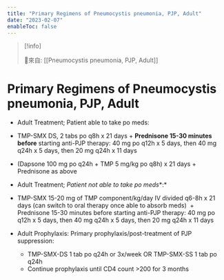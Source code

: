```yaml
---
title: "Primary Regimens of Pneumocystis pneumonia, PJP, Adult"
date: "2023-02-07"
enableToc: false
---
```


> [!info]
>
> 🌱來自: [[Pneumocystis pneumonia, PJP, Adult]]

# Primary Regimens of Pneumocystis pneumonia, PJP, Adult

*   Adult Treatment; Patient able to take po meds:

*   TMP-SMX DS, 2 tabs po q8h x 21 days + **Prednisone 15-30 minutes before** starting anti-PJP therapy: 40 mg po q12h x 5 days, then 40 mg q24h x 5 days, then 20 mg q24h x 11 days
*   (Dapsone 100 mg po q24h + TMP 5 mg/kg po q8h) x 21 days + Prednisone as above

*   Adult Treatment; *Patient not able to take po meds**:*

*   TMP-SMX 15-20 mg of TMP component/kg/day IV divided q6-8h x 21 days (can switch to oral therapy once able to absorb meds)  + Prednisone 15-30 minutes before starting anti-PJP therapy: 40 mg po q12h x 5 days, then 40 mg q24h x 5 days, then 20 mg q24h x 11 days

*   Adult Prophylaxis: Primary prophylaxis/post-treatment of PJP suppression:
    *   TMP-SMX-DS 1 tab po q24h or 3x/week OR TMP-SMX-SS 1 tab po q24h
    *   Continue prophylaxis until CD4 count >200 for 3 months

